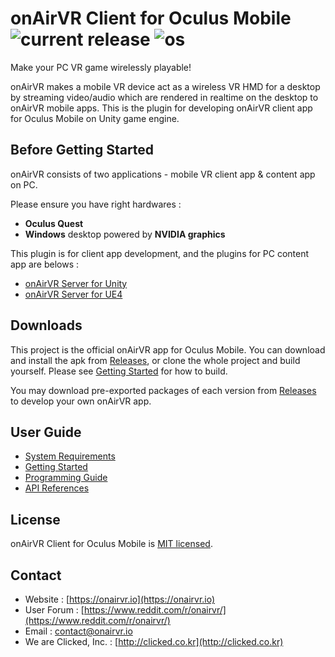 # onAirVR Client for Oculus Mobile ![current release](https://img.shields.io/github/release/onairvr/onairvr-client-for-oculus-mobile.svg) ![os](https://img.shields.io/badge/os-Android-green.svg)

Make your PC VR game wirelessly playable!

onAirVR makes a mobile VR device act as a wireless VR HMD for a desktop by streaming video/audio which are rendered in realtime on the desktop to onAirVR mobile apps. This is the plugin for developing onAirVR client app for Oculus Mobile on Unity game engine.



## Before Getting Started

onAirVR consists of two applications - mobile VR client app & content app on PC. 

Please ensure you have right hardwares :

* **Oculus Quest**
* **Windows** desktop powered by **NVIDIA graphics**

This plugin is for client app development, and the plugins for PC content app are belows :

- [onAirVR Server for Unity](https://github.com/onairvr/onairvr-server-for-unity)
- [onAirVR Server for UE4](https://github.com/onairvr/onairvr-server-for-ue4)



## Downloads

This project is the official onAirVR app for Oculus Mobile. You can download and install the apk from [Releases](https://github.com/onairvr/onairvr-client-for-oculus-mobile/releases), or clone the whole project and build yourself. Please see [Getting Started](https://github.com/onairvr/onairvr-client-for-oculus-mobile/wiki/Getting-Started) for how to build.

You may download pre-exported packages of each version from [Releases](https://github.com/onairvr/onairvr-client-for-oculus-mobile/releases) to develop your own onAirVR app.


## User Guide

* [System Requirements](https://github.com/onairvr/onairvr-client-for-oculus-mobile/wiki/System-Requirements)
* [Getting Started](https://github.com/onairvr/onairvr-client-for-oculus-mobile/wiki/Getting-Started)
* [Programming Guide](https://github.com/onairvr/onairvr-client-for-oculus-mobile/wiki/Programming-Guide)
* [API References](https://github.com/onairvr/onairvr-client-for-oculus-mobile/wiki/API-References)


## License

onAirVR Client for Oculus Mobile is [MIT licensed](https://github.com/onairvr/onairvr-client-for-oculus-mobile/blob/master/LICENSE).

## Contact
* Website : [https://onairvr.io](https://onairvr.io)
* User Forum : [https://www.reddit.com/r/onairvr/](https://www.reddit.com/r/onairvr/)
* Email : [contact@onairvr.io](mailto:contact@onairvr.io)
* We are Clicked, Inc. : [http://clicked.co.kr](http://clicked.co.kr)

